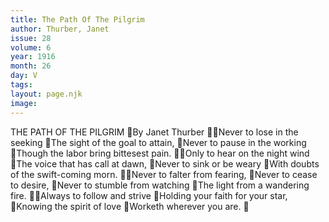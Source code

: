 ```yaml
---
title: The Path Of The Pilgrim
author: Thurber, Janet
issue: 28
volume: 6
year: 1916
month: 26
day: V
tags:
layout: page.njk
image:
---
```

THE PATH OF THE PILGRIM By Janet Thurber Never to lose in the seeking The sight of the goal to attain, Never to pause in the working Though the labor bring bittesest pain. Only to hear on the night wind The voice that has call at dawn, Never to sink or be weary With doubts of the swift-coming morn. Never to falter from fearing, Never to cease to desire, Never to stumble from watching The light from a wandering fire. Always to follow and strive Holding your faith for your star, Knowing the spirit of love Worketh wherever you are. 
